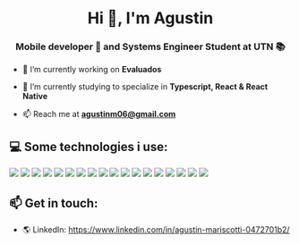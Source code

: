 <h1 align="center">Hi 👋, I'm Agustin</h1>
<h3 align="center">Mobile developer 📱 and Systems Engineer Student at UTN 📚</h3>

- 🔭 I’m currently working on **Evaluados**

- 🌱 I’m currently studying to specialize in **Typescript, React & React Native**

- 📫 Reach me at **agustinm06@gmail.com**

<h2> 💻 Some technologies i use:</h2>

<a><img src="https://img.shields.io/badge/HTML5-E34F26?style=for-the-badge&logo=html5&logoColor=white"/></a>
<a><img src="https://img.shields.io/badge/CSS3-1572B6?style=for-the-badge&logo=css3&logoColor=white"/></a>
<a><img src="https://img.shields.io/badge/JavaScript-323330?style=for-the-badge&logo=javascript&logoColor=F7DF1E"/></a>
<a><img src="https://img.shields.io/badge/TypeScript-007ACC?style=for-the-badge&logo=typescript&logoColor=white"/></a>
<a><img src="https://img.shields.io/badge/React-20232A?style=for-the-badge&logo=react&logoColor=61DAFB"/></a>
<a><img src="https://img.shields.io/badge/React_Native-20232A?style=for-the-badge&logo=react&logoColor=61DAFB"/></a>
<a><img src="https://img.shields.io/badge/styled--components-DB7093?style=for-the-badge&logo=styled-components&logoColor=white"/></a>
<a><img src="https://img.shields.io/badge/Redux-593D88?style=for-the-badge&logo=redux&logoColor=white"/></a>
<a><img src="https://img.shields.io/badge/Redux%20saga-86D46B?style=for-the-badge&logo=redux%20saga&logoColor=999999"/></a>
<a><img src="https://img.shields.io/badge/Node.js-339933?style=for-the-badge&logo=nodedotjs&logoColor=white"/></a>
<a><img src="https://img.shields.io/badge/Kotlin-0095D5?&style=for-the-badge&logo=kotlin&logoColor=white"/></a>
<a><img src="https://img.shields.io/badge/C%23-239120?style=for-the-badge&logo=c-sharp&logoColor=white"/></a>
<a><img src="https://img.shields.io/badge/firebase-ffca28?style=for-the-badge&logo=firebase&logoColor=black"/></a>
<a><img src="https://img.shields.io/badge/Insomnia-5849be?style=for-the-badge&logo=Insomnia&logoColor=white"/></a>
<a><img src="https://img.shields.io/badge/Jest-C21325?style=for-the-badge&logo=jest&logoColor=white"/></a>
<a><img src="https://img.shields.io/badge/MariaDB-003545?style=for-the-badge&logo=mariadb&logoColor=white"/></a>
<a><img src="https://img.shields.io/badge/PostgreSQL-316192?style=for-the-badge&logo=postgresql&logoColor=white"/></a>
<a><img src="https://img.shields.io/badge/Realm-39477F?style=for-the-badge&logo=realm&logoColor=white"/></a>


<h2> 📫 Get in touch:</h2>

- 🌎 LinkedIn: <a href="https://www.linkedin.com/in/agustin-mariscotti-0472701b2/">https://www.linkedin.com/in/agustin-mariscotti-0472701b2/</a>


